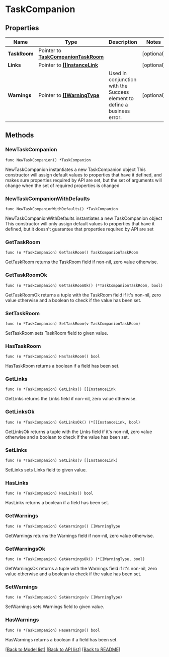 # TaskCompanion

## Properties

Name | Type | Description | Notes
------------ | ------------- | ------------- | -------------
**TaskRoom** | Pointer to [**TaskCompanionTaskRoom**](TaskCompanionTaskRoom.md) |  | [optional] 
**Links** | Pointer to [**[]InstanceLink**](InstanceLink.md) |  | [optional] 
**Warnings** | Pointer to [**[]WarningType**](WarningType.md) | Used in conjunction with the Success element to define a business error. | [optional] 

## Methods

### NewTaskCompanion

`func NewTaskCompanion() *TaskCompanion`

NewTaskCompanion instantiates a new TaskCompanion object
This constructor will assign default values to properties that have it defined,
and makes sure properties required by API are set, but the set of arguments
will change when the set of required properties is changed

### NewTaskCompanionWithDefaults

`func NewTaskCompanionWithDefaults() *TaskCompanion`

NewTaskCompanionWithDefaults instantiates a new TaskCompanion object
This constructor will only assign default values to properties that have it defined,
but it doesn't guarantee that properties required by API are set

### GetTaskRoom

`func (o *TaskCompanion) GetTaskRoom() TaskCompanionTaskRoom`

GetTaskRoom returns the TaskRoom field if non-nil, zero value otherwise.

### GetTaskRoomOk

`func (o *TaskCompanion) GetTaskRoomOk() (*TaskCompanionTaskRoom, bool)`

GetTaskRoomOk returns a tuple with the TaskRoom field if it's non-nil, zero value otherwise
and a boolean to check if the value has been set.

### SetTaskRoom

`func (o *TaskCompanion) SetTaskRoom(v TaskCompanionTaskRoom)`

SetTaskRoom sets TaskRoom field to given value.

### HasTaskRoom

`func (o *TaskCompanion) HasTaskRoom() bool`

HasTaskRoom returns a boolean if a field has been set.

### GetLinks

`func (o *TaskCompanion) GetLinks() []InstanceLink`

GetLinks returns the Links field if non-nil, zero value otherwise.

### GetLinksOk

`func (o *TaskCompanion) GetLinksOk() (*[]InstanceLink, bool)`

GetLinksOk returns a tuple with the Links field if it's non-nil, zero value otherwise
and a boolean to check if the value has been set.

### SetLinks

`func (o *TaskCompanion) SetLinks(v []InstanceLink)`

SetLinks sets Links field to given value.

### HasLinks

`func (o *TaskCompanion) HasLinks() bool`

HasLinks returns a boolean if a field has been set.

### GetWarnings

`func (o *TaskCompanion) GetWarnings() []WarningType`

GetWarnings returns the Warnings field if non-nil, zero value otherwise.

### GetWarningsOk

`func (o *TaskCompanion) GetWarningsOk() (*[]WarningType, bool)`

GetWarningsOk returns a tuple with the Warnings field if it's non-nil, zero value otherwise
and a boolean to check if the value has been set.

### SetWarnings

`func (o *TaskCompanion) SetWarnings(v []WarningType)`

SetWarnings sets Warnings field to given value.

### HasWarnings

`func (o *TaskCompanion) HasWarnings() bool`

HasWarnings returns a boolean if a field has been set.


[[Back to Model list]](../README.md#documentation-for-models) [[Back to API list]](../README.md#documentation-for-api-endpoints) [[Back to README]](../README.md)


